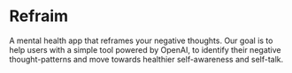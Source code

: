 # Refraim 

A mental health app that reframes your negative thoughts. Our goal is to help users with a simple tool powered by OpenAI, to identify their negative thought-patterns and move towards healthier self-awareness and self-talk.
